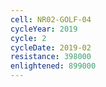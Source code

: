 ```yaml
---
cell: NR02-GOLF-04
cycleYear: 2019
cycle: 2
cycleDate: 2019-02
resistance: 398000
enlightened: 899000
---
```

